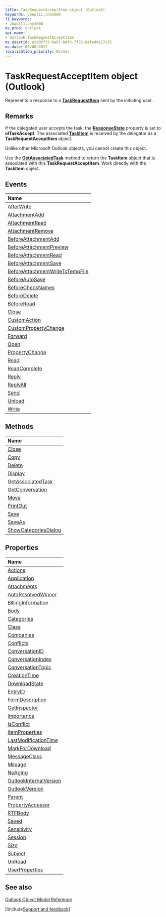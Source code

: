 ```yaml
---
title: TaskRequestAcceptItem object (Outlook)
keywords: vbaol11.chm3008
f1_keywords:
- vbaol11.chm3008
ms.prod: outlook
api_name:
- Outlook.TaskRequestAcceptItem
ms.assetid: a2905f72-0a67-b07d-7f85-84fe4de17c25
ms.date: 06/08/2017
localization_priority: Normal
---
```



# TaskRequestAcceptItem object (Outlook)

Represents a response to a **[TaskRequestItem](Outlook.TaskRequestItem.md)** sent by the initiating user.


## Remarks

If the delegated user accepts the task, the  **[ResponseState](Outlook.TaskItem.ResponseState.md)** property is set to **olTaskAccept**. The associated **[TaskItem](Outlook.TaskItem.md)** is received by the delegator as a **TaskRequestAcceptItem** object.

Unlike other Microsoft Outlook objects, you cannot create this object.

Use the  **[GetAssociatedTask](Outlook.TaskRequestAcceptItem.GetAssociatedTask.md)** method to return the **TaskItem** object that is associated with this **TaskRequestAcceptItem**. Work directly with the **TaskItem** object.


## Events



|Name|
|:-----|
|[AfterWrite](Outlook.TaskRequestAcceptItem.AfterWrite.md)|
|[AttachmentAdd](Outlook.TaskRequestAcceptItem.AttachmentAdd.md)|
|[AttachmentRead](Outlook.TaskRequestAcceptItem.AttachmentRead.md)|
|[AttachmentRemove](Outlook.TaskRequestAcceptItem.AttachmentRemove.md)|
|[BeforeAttachmentAdd](Outlook.TaskRequestAcceptItem.BeforeAttachmentAdd.md)|
|[BeforeAttachmentPreview](Outlook.TaskRequestAcceptItem.BeforeAttachmentPreview.md)|
|[BeforeAttachmentRead](Outlook.TaskRequestAcceptItem.BeforeAttachmentRead.md)|
|[BeforeAttachmentSave](Outlook.TaskRequestAcceptItem.BeforeAttachmentSave.md)|
|[BeforeAttachmentWriteToTempFile](Outlook.TaskRequestAcceptItem.BeforeAttachmentWriteToTempFile.md)|
|[BeforeAutoSave](Outlook.TaskRequestAcceptItem.BeforeAutoSave.md)|
|[BeforeCheckNames](Outlook.TaskRequestAcceptItem.BeforeCheckNames.md)|
|[BeforeDelete](Outlook.TaskRequestAcceptItem.BeforeDelete.md)|
|[BeforeRead](Outlook.TaskRequestAcceptItem.BeforeRead.md)|
|[Close](Outlook.TaskRequestAcceptItem.Close(even).md)|
|[CustomAction](Outlook.TaskRequestAcceptItem.CustomAction.md)|
|[CustomPropertyChange](Outlook.TaskRequestAcceptItem.CustomPropertyChange.md)|
|[Forward](Outlook.TaskRequestAcceptItem.Forward.md)|
|[Open](Outlook.TaskRequestAcceptItem.Open.md)|
|[PropertyChange](Outlook.TaskRequestAcceptItem.PropertyChange.md)|
|[Read](Outlook.TaskRequestAcceptItem.Read.md)|
|[ReadComplete](Outlook.taskrequestacceptitem.readcomplete.md)|
|[Reply](Outlook.TaskRequestAcceptItem.Reply.md)|
|[ReplyAll](Outlook.TaskRequestAcceptItem.ReplyAll.md)|
|[Send](Outlook.TaskRequestAcceptItem.Send.md)|
|[Unload](Outlook.TaskRequestAcceptItem.Unload.md)|
|[Write](Outlook.TaskRequestAcceptItem.Write.md)|

## Methods



|Name|
|:-----|
|[Close](Outlook.TaskRequestAcceptItem.Close(method).md)|
|[Copy](Outlook.TaskRequestAcceptItem.Copy.md)|
|[Delete](Outlook.TaskRequestAcceptItem.Delete.md)|
|[Display](Outlook.TaskRequestAcceptItem.Display.md)|
|[GetAssociatedTask](Outlook.TaskRequestAcceptItem.GetAssociatedTask.md)|
|[GetConversation](Outlook.TaskRequestAcceptItem.GetConversation.md)|
|[Move](Outlook.TaskRequestAcceptItem.Move.md)|
|[PrintOut](Outlook.TaskRequestAcceptItem.PrintOut.md)|
|[Save](Outlook.TaskRequestAcceptItem.Save.md)|
|[SaveAs](Outlook.TaskRequestAcceptItem.SaveAs.md)|
|[ShowCategoriesDialog](Outlook.TaskRequestAcceptItem.ShowCategoriesDialog.md)|

## Properties



|Name|
|:-----|
|[Actions](Outlook.TaskRequestAcceptItem.Actions.md)|
|[Application](Outlook.TaskRequestAcceptItem.Application.md)|
|[Attachments](Outlook.TaskRequestAcceptItem.Attachments.md)|
|[AutoResolvedWinner](Outlook.TaskRequestAcceptItem.AutoResolvedWinner.md)|
|[BillingInformation](Outlook.TaskRequestAcceptItem.BillingInformation.md)|
|[Body](Outlook.TaskRequestAcceptItem.Body.md)|
|[Categories](Outlook.TaskRequestAcceptItem.Categories.md)|
|[Class](Outlook.TaskRequestAcceptItem.Class.md)|
|[Companies](Outlook.TaskRequestAcceptItem.Companies.md)|
|[Conflicts](Outlook.TaskRequestAcceptItem.Conflicts.md)|
|[ConversationID](Outlook.TaskRequestAcceptItem.ConversationID.md)|
|[ConversationIndex](Outlook.TaskRequestAcceptItem.ConversationIndex.md)|
|[ConversationTopic](Outlook.TaskRequestAcceptItem.ConversationTopic.md)|
|[CreationTime](Outlook.TaskRequestAcceptItem.CreationTime.md)|
|[DownloadState](Outlook.TaskRequestAcceptItem.DownloadState.md)|
|[EntryID](Outlook.TaskRequestAcceptItem.EntryID.md)|
|[FormDescription](Outlook.TaskRequestAcceptItem.FormDescription.md)|
|[GetInspector](Outlook.TaskRequestAcceptItem.GetInspector.md)|
|[Importance](Outlook.TaskRequestAcceptItem.Importance.md)|
|[IsConflict](Outlook.TaskRequestAcceptItem.IsConflict.md)|
|[ItemProperties](Outlook.TaskRequestAcceptItem.ItemProperties.md)|
|[LastModificationTime](Outlook.TaskRequestAcceptItem.LastModificationTime.md)|
|[MarkForDownload](Outlook.TaskRequestAcceptItem.MarkForDownload.md)|
|[MessageClass](Outlook.TaskRequestAcceptItem.MessageClass.md)|
|[Mileage](Outlook.TaskRequestAcceptItem.Mileage.md)|
|[NoAging](Outlook.TaskRequestAcceptItem.NoAging.md)|
|[OutlookInternalVersion](Outlook.TaskRequestAcceptItem.OutlookInternalVersion.md)|
|[OutlookVersion](Outlook.TaskRequestAcceptItem.OutlookVersion.md)|
|[Parent](Outlook.TaskRequestAcceptItem.Parent.md)|
|[PropertyAccessor](Outlook.TaskRequestAcceptItem.PropertyAccessor.md)|
|[RTFBody](Outlook.TaskRequestAcceptItem.RTFBody.md)|
|[Saved](Outlook.TaskRequestAcceptItem.Saved.md)|
|[Sensitivity](Outlook.TaskRequestAcceptItem.Sensitivity.md)|
|[Session](Outlook.TaskRequestAcceptItem.Session.md)|
|[Size](Outlook.TaskRequestAcceptItem.Size.md)|
|[Subject](Outlook.TaskRequestAcceptItem.Subject.md)|
|[UnRead](Outlook.TaskRequestAcceptItem.UnRead.md)|
|[UserProperties](Outlook.TaskRequestAcceptItem.UserProperties.md)|

## See also


[Outlook Object Model Reference](overview/Outlook/object-model.md)

[!include[Support and feedback](~/includes/feedback-boilerplate.md)]